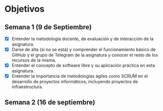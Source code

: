 # Objetivos

## Semana 1 (9 de Septiembre)

- [x] Entender la metodología docente, de evaluación y de interacción de la asignatura.
- [x] Darse de alta (si no se está) y comprender el funcionamiento básico de GitHub y el grupo de Telegram de la asignatura y conocer el resto de los recursos de la misma.
- [x] Entender el concepto de software libre y su aplicación práctica en esta asignatura.
- [x] Entender la importancia de metodologías ágiles como SCRUM en el desarrollo de proyectos informáticos, incluyendo proyectos de infraestructura.

## Semana 2 (16 de septiembre)